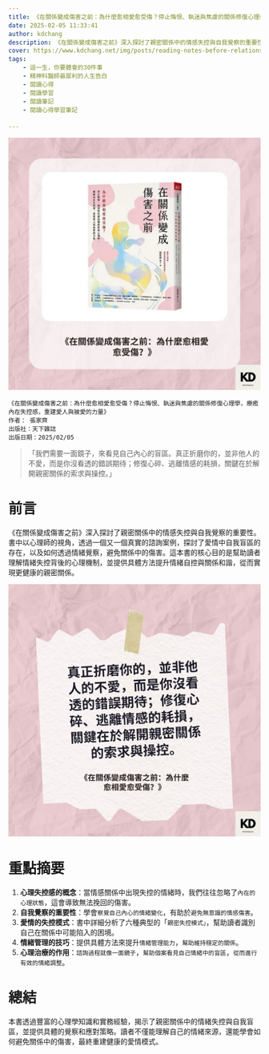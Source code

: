 ```yaml
---
title: 《在關係變成傷害之前：為什麼愈相愛愈受傷？停止悔恨、執迷與焦慮的關係修復心理學，療癒內在失控感，重建愛人與被愛的力量》| 閱讀心得學習筆記
date: 2025-02-05 11:33:41
author: kdchang
description: 《在關係變成傷害之前》深入探討了親密關係中的情感失控與自我覺察的重要性。書中以心理師的視角，透過一個又一個真實的諮詢案例，探討了愛情中自我盲區的存在，以及如何透過情緒覺察，避免關係中的傷害。這本書的核心目的是幫助讀者理解情緒失控背後的心理機制，並提供具體方法提升情緒自控與關係和諧，從而實現更健康的親密關係。
cover: https://www.kdchang.net/img/posts/reading-notes-before-relationships-become-harmful-1.jpg
tags: 
    - 這一生，你要體會的30件事
    - 精神科醫師最犀利的人生告白
    - 閱讀心得
    - 閱讀學習
    - 閱讀筆記
    - 閱讀心得學習筆記

---
```


![](img/posts/reading-notes-before-relationships-become-harmful-1.jpg)

```
《在關係變成傷害之前：為什麼愈相愛愈受傷？停止悔恨、執迷與焦慮的關係修復心理學，療癒內在失控感，重建愛人與被愛的力量》
作者： 張家齊  
出版社：天下雜誌  
出版日期：2025/02/05
```

>「我們需要一面鏡子，來看見自己內心的盲區。真正折磨你的，並非他人的不愛，而是你沒看透的錯誤期待；修復心碎、逃離情感的耗損，關鍵在於解開親密關係的索求與操控。」

# 前言 
《在關係變成傷害之前》深入探討了親密關係中的情感失控與自我覺察的重要性。書中以心理師的視角，透過一個又一個真實的諮詢案例，探討了愛情中自我盲區的存在，以及如何透過情緒覺察，避免關係中的傷害。這本書的核心目的是幫助讀者理解情緒失控背後的心理機制，並提供具體方法提升情緒自控與關係和諧，從而實現更健康的親密關係。

![](img/posts/reading-notes-before-relationships-become-harmful-2.jpg)

# 重點摘要 
1. **心理失控感的概念**：當情感關係中出現失控的情緒時，我們往往忽略了`內在的心理狀態`，這會導致無法挽回的傷害。  
2. **自我覺察的重要性**：學會`察覺自己內心的情緒變化`，有助於`避免無意識的情感傷害`。  
3. **愛情的失控模式**：書中詳細分析了六種典型的「`親密失控模式」`，幫助讀者識別自己在關係中可能陷入的困境。  
4. **情緒管理的技巧**：提供具體方法來提升`情緒管理能力`，`幫助維持穩定的關係`。  
5. **心理治療的作用**：`諮詢過程就像一面鏡子`，`幫助個案看見自己情緒中的盲區`，`從而進行有效的情緒調整`。  

# 總結
本書透過豐富的心理學知識和實務經驗，揭示了親密關係中的情緒失控與自我盲區，並提供具體的覺察和應對策略。讀者不僅能理解自己的情緒來源，還能學會如何避免關係中的傷害，最終重建健康的愛情模式。
